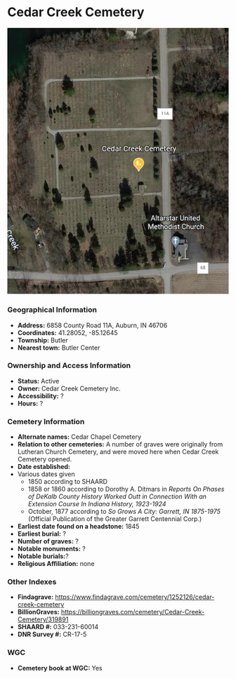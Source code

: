 # Cedar Creek Cemetery

![Cedar Creek Cemetery on Google Earth](https://github.com/FyoAtEPL/DeKalbCemeteries/blob/main/images/mapImages/CedarCreekEarth.png "Cedar Creek Cemetery on Google Earth")

### Geographical Information
- **Address:** 6858 County Road 11A, Auburn, IN 46706
- **Coordinates:** 41.28052, -85.12645
- **Township:** Butler
- **Nearest town:** Butler Center

### Ownership and Access Information
- **Status:** Active
- **Owner:** Cedar Creek Cemetery Inc.
- **Accessibility:** ?
- **Hours:** ?

### Cemetery Information
- **Alternate names:** Cedar Chapel Cemetery
- **Relation to other cemeteries:** A number of graves were originally from Lutheran Church Cemetery, and were moved here when Cedar Creek Cemetery opened.
- **Date established:** 
- Various dates given
  - 1850 according to SHAARD
  - 1858 or 1860 according to Dorothy A. Ditmars in *Reports On Phases of DeKalb County History Worked Outt in Connection With an Extension Course In Indiana History, 1923-1924*
  - October, 1877 according to *So Grows A City: Garrett, IN 1875-1975* (Official Publication of the Greater Garrett Centennial Corp.)
- **Earliest date found on a headstone:** 1845
- **Earliest burial:** ?
- **Number of graves:** ?
- **Notable monuments:** ?
- **Notable burials:**?
- **Religious Affiliation:** none

### Other Indexes
- **Findagrave:** https://www.findagrave.com/cemetery/1252126/cedar-creek-cemetery
- **BillionGraves:** https://billiongraves.com/cemetery/Cedar-Creek-Cemetery/319891
- **SHAARD #:** 033-231-60014
- **DNR Survey #:** CR-17-5


### WGC
- **Cemetery book at WGC:** Yes
